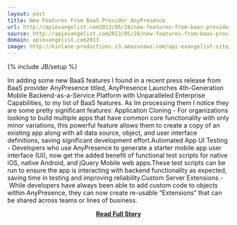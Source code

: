 ```yaml
---
layout: post
title: New Features From BaaS Provider AnyPresence
url: http://apievangelist.com2013/05/28/new-features-from-baas-provider-anypresence/
source: http://apievangelist.com2013/05/28/new-features-from-baas-provider-anypresence/
domain: apievangelist.com2013
image: http://kinlane-productions.s3.amazonaws.com/api-evangelist-site/blog/anypresense-logo.png
---
```

{% include JB/setup %}<p>Im adding some new BaaS features I found in a recent press release from BaaS provider AnyPresence titled, AnyPresence Launches 4th-Generation Mobile Backend-as-a-Service Platform with Unparalleled Enterprise Capabilities, to my list of BaaS features. As Im processing them I notice they are some pretty significant features: Application Cloning - For organizations looking to build multiple apps that have common core functionality with only minor variations, this powerful feature allows them to create a copy of an existing app along with all data source, object, and user interface definitions, saving significant development effort.Automated App UI Testing - Developers who use AnyPresence to generate a starter mobile app user interface (UI), now get the added benefit of functional test scripts for native iOS, native Android, and jQuery Mobile web apps.These test scripts can be run to ensure the app is interacting with backend functionality as expected, saving time in testing and improving reliability.Custom Server Extensions - While developers have always been able to add custom code to objects within AnyPresence, they can now create re-usable “Extensions” that can be shared across teams or lines of business.</p>
<center><p><a href="http://apievangelist.com2013/05/28/new-features-from-baas-provider-anypresence/" style='padding:25px; font-sze:18px; font-weight: bold;'>Read Full Story</a></p></center>
